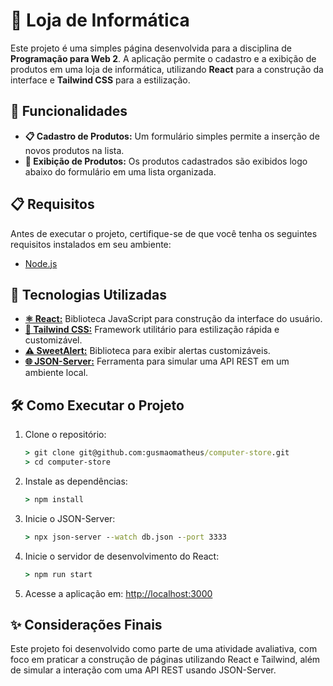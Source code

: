 # 🛒 Loja de Informática

Este projeto é uma simples página desenvolvida para a disciplina de **Programação para Web 2**. A aplicação permite o cadastro e a exibição de produtos em uma loja de informática, utilizando **React** para a construção da interface e **Tailwind CSS** para a estilização.

## 🧩 Funcionalidades

- **📋 Cadastro de Produtos:** Um formulário simples permite a inserção de novos produtos na lista.
- **📝 Exibição de Produtos:** Os produtos cadastrados são exibidos logo abaixo do formulário em uma lista organizada.

## 📋 Requisitos

Antes de executar o projeto, certifique-se de que você tenha os seguintes requisitos instalados em seu ambiente:

- [Node.js](https://nodejs.org/pt)

## 🚀 Tecnologias Utilizadas

- [**⚛️ React:**](https://react.dev/) Biblioteca JavaScript para construção da interface do usuário.
- [**🎨 Tailwind CSS:**](https://tailwindcss.com/) Framework utilitário para estilização rápida e customizável.
- [**⚠️ SweetAlert:**](https://sweetalert2.github.io/) Biblioteca para exibir alertas customizáveis.
- [**🌐 JSON-Server:**](https://www.npmjs.com/package/json-server) Ferramenta para simular uma API REST em um ambiente local.

## 🛠️ Como Executar o Projeto

1. Clone o repositório:

   ```cmd
   > git clone git@github.com:gusmaomatheus/computer-store.git
   > cd computer-store
   ```

2. Instale as dependências:

   ```cmd
   > npm install
   ```

3. Inicie o JSON-Server:

   ```cmd
   > npx json-server --watch db.json --port 3333
   ```

4. Inicie o servidor de desenvolvimento do React:

   ```cmd
   > npm run start
   ```

5. Acesse a aplicação em: [http://localhost:3000](http://localhost:3000)

## ✨ Considerações Finais

Este projeto foi desenvolvido como parte de uma atividade avaliativa, com foco em praticar a construção de páginas utilizando React e Tailwind, além de simular a interação com uma API REST usando JSON-Server.
